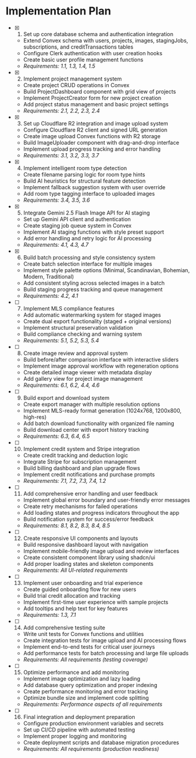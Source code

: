# Implementation Plan

- [x] 1. Set up core database schema and authentication integration
  - Extend Convex schema with users, projects, images, stagingJobs, subscriptions, and creditTransactions tables
  - Configure Clerk authentication with user creation hooks
  - Create basic user profile management functions
  - _Requirements: 1.1, 1.3, 1.4, 1.5_

- [x] 2. Implement project management system
  - Create project CRUD operations in Convex
  - Build ProjectDashboard component with grid view of projects
  - Implement ProjectCreator form for new project creation
  - Add project status management and basic project settings
  - _Requirements: 2.1, 2.2, 2.3, 2.4_

- [x] 3. Set up Cloudflare R2 integration and image upload system
  - Configure Cloudflare R2 client and signed URL generation
  - Create image upload Convex functions with R2 storage
  - Build ImageUploader component with drag-and-drop interface
  - Implement upload progress tracking and error handling
  - _Requirements: 3.1, 3.2, 3.3, 3.7_

- [x] 4. Implement intelligent room type detection
  - Create filename parsing logic for room type hints
  - Build AI heuristics for structural feature detection
  - Implement fallback suggestion system with user override
  - Add room type tagging interface to uploaded images
  - _Requirements: 3.4, 3.5, 3.6_

- [x] 5. Integrate Gemini 2.5 Flash Image API for AI staging
  - Set up Gemini API client and authentication
  - Create staging job queue system in Convex
  - Implement AI staging functions with style preset support
  - Add error handling and retry logic for AI processing
  - _Requirements: 4.1, 4.3, 4.7_

- [x] 6. Build batch processing and style consistency system
  - Create batch selection interface for multiple images
  - Implement style palette options (Minimal, Scandinavian, Bohemian, Modern, Traditional)
  - Add consistent styling across selected images in a batch
  - Build staging progress tracking and queue management
  - _Requirements: 4.2, 4.1_

- [ ] 7. Implement MLS compliance features
  - Add automatic watermarking system for staged images
  - Create dual export functionality (staged + original versions)
  - Implement structural preservation validation
  - Build compliance checking and warning system
  - _Requirements: 5.1, 5.2, 5.3, 5.4_

- [ ] 8. Create image review and approval system
  - Build before/after comparison interface with interactive sliders
  - Implement image approval workflow with regeneration options
  - Create detailed image viewer with metadata display
  - Add gallery view for project image management
  - _Requirements: 6.1, 6.2, 4.4, 4.6_

- [ ] 9. Build export and download system
  - Create export manager with multiple resolution options
  - Implement MLS-ready format generation (1024x768, 1200x800, high-res)
  - Add batch download functionality with organized file naming
  - Build download center with export history tracking
  - _Requirements: 6.3, 6.4, 6.5_

- [ ] 10. Implement credit system and Stripe integration
  - Create credit tracking and deduction logic
  - Integrate Stripe for subscription management
  - Build billing dashboard and plan upgrade flows
  - Implement credit notifications and purchase prompts
  - _Requirements: 7.1, 7.2, 7.3, 7.4, 1.2_

- [ ] 11. Add comprehensive error handling and user feedback
  - Implement global error boundary and user-friendly error messages
  - Create retry mechanisms for failed operations
  - Add loading states and progress indicators throughout the app
  - Build notification system for success/error feedback
  - _Requirements: 8.1, 8.2, 8.3, 8.4, 8.5_

- [ ] 12. Create responsive UI components and layouts
  - Build responsive dashboard layout with navigation
  - Implement mobile-friendly image upload and review interfaces
  - Create consistent component library using shadcn/ui
  - Add proper loading states and skeleton components
  - _Requirements: All UI-related requirements_

- [ ] 13. Implement user onboarding and trial experience
  - Create guided onboarding flow for new users
  - Build trial credit allocation and tracking
  - Implement first-time user experience with sample projects
  - Add tooltips and help text for key features
  - _Requirements: 1.3, 7.1_

- [ ] 14. Add comprehensive testing suite
  - Write unit tests for Convex functions and utilities
  - Create integration tests for image upload and AI processing flows
  - Implement end-to-end tests for critical user journeys
  - Add performance tests for batch processing and large file uploads
  - _Requirements: All requirements (testing coverage)_

- [ ] 15. Optimize performance and add monitoring
  - Implement image optimization and lazy loading
  - Add database query optimization and proper indexing
  - Create performance monitoring and error tracking
  - Optimize bundle size and implement code splitting
  - _Requirements: Performance aspects of all requirements_

- [ ] 16. Final integration and deployment preparation
  - Configure production environment variables and secrets
  - Set up CI/CD pipeline with automated testing
  - Implement proper logging and monitoring
  - Create deployment scripts and database migration procedures
  - _Requirements: All requirements (production readiness)_

